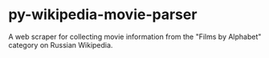 # py-wikipedia-movie-parser
A web scraper for collecting movie information from the "Films by Alphabet" category on Russian Wikipedia.
